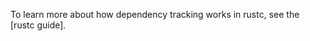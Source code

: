 To learn more about how dependency tracking works in rustc, see the [rustc
guide].

[rustc dev guide]: https://rust-lang.github.io/rustc-dev-guide/query.html
